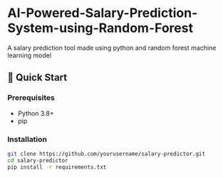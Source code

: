 # AI-Powered-Salary-Prediction-System-using-Random-Forest
A salary prediction tool made using python and random forest machine learning model

## 🚀 Quick Start

### Prerequisites
- Python 3.8+
- pip

### Installation
```bash
git clone https://github.com/yourusername/salary-predictor.git
cd salary-predictor
pip install -r requirements.txt
